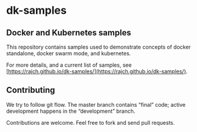# dk-samples

## Docker and Kubernetes samples

This repository contains samples used to demonstrate concepts of docker standalone, docker swarm mode, and kubernetes.

For more details, and a current list of samples, see [https://rajch.github.io/dk-samples/](https://rajch.github.io/dk-samples/).

## Contributing

We try to follow git flow. The master branch contains “final” code; active development happens in the “development” branch.

Contributions are welcome. Feel free to fork and send pull requests. 
